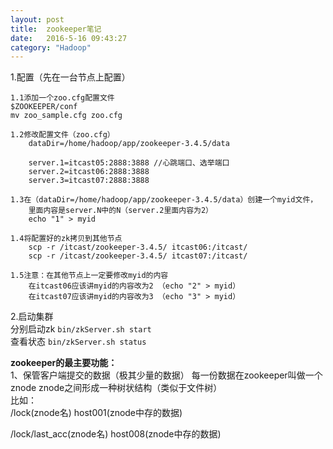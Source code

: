 ```yaml
---
layout: post
title:  zookeeper笔记
date:   2016-5-16 09:43:27
category: "Hadoop"
---
```


1.配置（先在一台节点上配置）

	1.1添加一个zoo.cfg配置文件
	$ZOOKEEPER/conf
	mv zoo_sample.cfg zoo.cfg
	
	1.2修改配置文件（zoo.cfg）
		dataDir=/home/hadoop/app/zookeeper-3.4.5/data
		
		server.1=itcast05:2888:3888 //心跳端口、选举端口
		server.2=itcast06:2888:3888
		server.3=itcast07:2888:3888
	
	1.3在（dataDir=/home/hadoop/app/zookeeper-3.4.5/data）创建一个myid文件，
		里面内容是server.N中的N（server.2里面内容为2）
		echo "1" > myid
	
	1.4将配置好的zk拷贝到其他节点
		scp -r /itcast/zookeeper-3.4.5/ itcast06:/itcast/
		scp -r /itcast/zookeeper-3.4.5/ itcast07:/itcast/
	
	1.5注意：在其他节点上一定要修改myid的内容
		在itcast06应该讲myid的内容改为2 （echo "2" > myid）
		在itcast07应该讲myid的内容改为3 （echo "3" > myid）
		
2.启动集群  
	分别启动zk 	`bin/zkServer.sh start`  
	查看状态 `bin/zkServer.sh status`

**zookeeper的最主要功能：**  
1、保管客户端提交的数据（极其少量的数据）	每一份数据在zookeeper叫做一个znode
znode之间形成一种树状结构（类似于文件树）  
比如：  
/lock(znode名) host001(znode中存的数据)

/lock/last_acc(znode名)    host008(znode中存的数据)